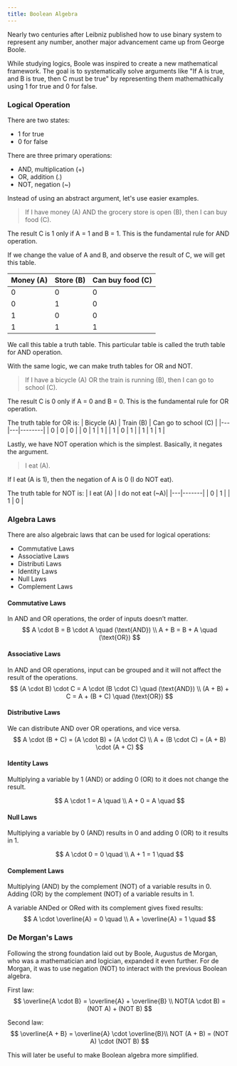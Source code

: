 ```yaml
---
title: Boolean Algebra
---
```


Nearly two centuries after Leibniz published how to use binary system to represent any number, another major advancement came up from George Boole.

While studying logics, Boole was inspired to create a new mathematical framework. The goal is to systematically solve arguments like "If A is true, and B is true, then C must be true" by representing them mathemathically using 1 for true and 0 for false.

### Logical Operation

There are two states:
- 1 for true
- 0 for false

There are three primary operations:
- AND, multiplication (+)
- OR, addition (.)
- NOT, negation (~)

Instead of using an abstract argument, let's use easier examples.

> If I have money (A) AND the grocery store is open (B), then I can buy food (C).

The result C is 1 only if A = 1 and B = 1. This is the fundamental rule for AND operation.

If we change the value of A and B, and observe the result of C, we will get this table.

| Money (A) | Store (B) | Can buy food (C)|
|---|---|---------|
| 0 | 0 |    0    |
| 0 | 1 |    0    |
| 1 | 0 |    0    |
| 1 | 1 |    1    |

We call this table a truth table. This particular table is called the truth table for AND operation.

With the same logic, we can make truth tables for OR and NOT.

> If I have a bicycle (A) OR the train is running (B), then I can go to school (C).
> 
The result C is 0 only if A = 0 and B = 0. This is the fundamental rule for OR operation.

The truth table for OR is:
| Bicycle (A) | Train (B) | Can go to school (C) |
|---|---|--------|
| 0 | 0 |   0    |
| 0 | 1 |   1    |
| 1 | 0 |   1    |
| 1 | 1 |   1    |

Lastly, we have NOT operation which is the simplest. Basically, it negates the argument.

> I eat (A).

If I eat (A is 1), then the negation of A is 0 (I do NOT eat). 

The truth table for NOT is:
| I eat (A) | I do not eat (~A)|
|---|-------|
| 0 |   1   |
| 1 |   0   |


### Algebra Laws

There are also algebraic laws that can be used for logical operations:
- Commutative Laws
- Associative Laws
- Distributi Laws
- Identity Laws
- Null Laws
- Complement Laws


#### Commutative Laws
In AND and OR operations, the order of inputs doesn’t matter.
$$
A \cdot B = B \cdot A \quad (\text{AND}) \\
A + B = B + A \quad (\text{OR})
$$

#### Associative Laws
In AND and OR operations, input can be grouped and it will not affect the result of the operations.
$$
(A \cdot B) \cdot C = A \cdot (B \cdot C) \quad (\text{AND}) \\
(A + B) + C = A + (B + C) \quad (\text{OR})
$$

#### Distributive Laws
We can distribute AND over OR operations, and vice versa.
$$
A \cdot (B + C) = (A \cdot B) + (A \cdot C) \\
A + (B \cdot C) = (A + B) \cdot (A + C)
$$

#### Identity Laws

Multiplying a variable by 1 (AND) or adding 0 (OR) to it does not change the result.

$$
A \cdot 1 = A \quad \\
A + 0 = A \quad
$$

#### Null Laws

Multiplying a variable by 0 (AND) results in 0 and adding 0 (OR) to it results in 1. 

$$
A \cdot 0 = 0 \quad  \\
A + 1 = 1 \quad
$$

#### Complement Laws

Multiplying (AND) by the complement (NOT) of a variable results in 0.
Adding (OR) by the complement (NOT) of a variable results in 1.

A variable ANDed or ORed with its complement gives fixed results:
$$
A \cdot \overline{A} = 0 \quad \\
A + \overline{A} = 1 \quad 
$$

### De Morgan's Laws
Following the strong foundation laid out by Boole, Augustus de Morgan, who was a mathematician and logician, expanded it even further. For de Morgan, it was to use negation (NOT) to interact with the previous Boolean algebra.
   
First law:
$$
\overline{A \cdot B} = \overline{A} + \overline{B} \\
NOT(A \cdot B) = (NOT A) + (NOT B)
$$

Second law:
$$
\overline{A + B} = \overline{A} \cdot \overline{B}\\
NOT (A + B) = (NOT A) \cdot (NOT B)
$$

This will later be useful to make Boolean algebra more simplified.